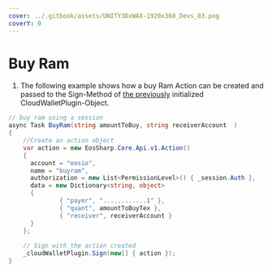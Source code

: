 ```yaml
---
cover: ../.gitbook/assets/UNITY3DxWAX-1920x360_Devs_03.png
coverY: 0
---
```


# Buy Ram

1. The following example shows how a buy Ram Action can be created and passed to the Sign-Method of [the previously](https://liquiidio.gitbook.io/unity-plugin-suite/v/wcwunity/examples/example\_a) initialized CloudWalletPlugin-Object.

```csharp
// buy ram using a session
async Task BuyRam(string amountToBuy, string receiverAccount  )
{
    //Create an action object
    var action = new EosSharp.Core.Api.v1.Action()
    {
      account = "eosio",
      name = "buyram",
      authorization = new List<PermissionLevel>() { _session.Auth },
      data = new Dictionary<string, object>
      {
              { "payer", "............1" },
              { "quant", amountToBuyTex },
              { "receiver", receiverAccount }
      }
    };
		
    // Sign with the action created
    _cloudWalletPlugin.Sign(new[] { action });
}
```
